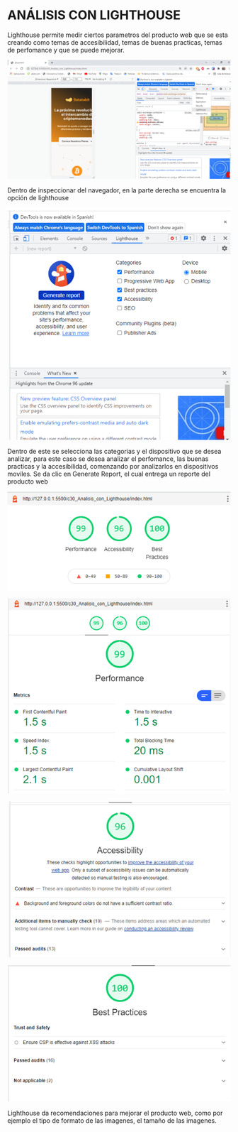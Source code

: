 # ANÁLISIS CON LIGHTHOUSE

Lighthouse permite medir ciertos parametros del producto web que se esta creando como temas de accesibilidad, temas de buenas practicas, temas de perfomance y que se puede mejorar.

![](../imagenes/img81.png)

Dentro de inspeccionar del navegador, en la parte derecha se encuentra la opción de lighthouse

![](../imagenes/img82.png)

Dentro de este se selecciona las categorias y el dispositivo que se desea analizar, para este caso se desea analizar el perfomance, las buenas practicas y la accesibilidad, comenzando por analizarlos en dispositivos moviles. Se da clic en Generate Report, el cual entrega un reporte del producto web

![](../imagenes/img83.png)

![](../imagenes/img84.png)

![](../imagenes/img85.png)

![](../imagenes/img86.png)

Lighthouse da recomendaciones para mejorar el producto web, como por ejemplo el tipo de formato de las imagenes, el tamaño de las imagenes.

